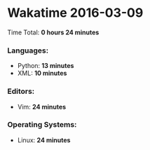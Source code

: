 # Wakatime 2016-03-09

Time Total: **0 hours 24 minutes**

### Languages:
- Python: **13 minutes** 
- XML: **10 minutes** 

### Editors:
- Vim: **24 minutes** 

### Operating Systems:
- Linux: **24 minutes** 

